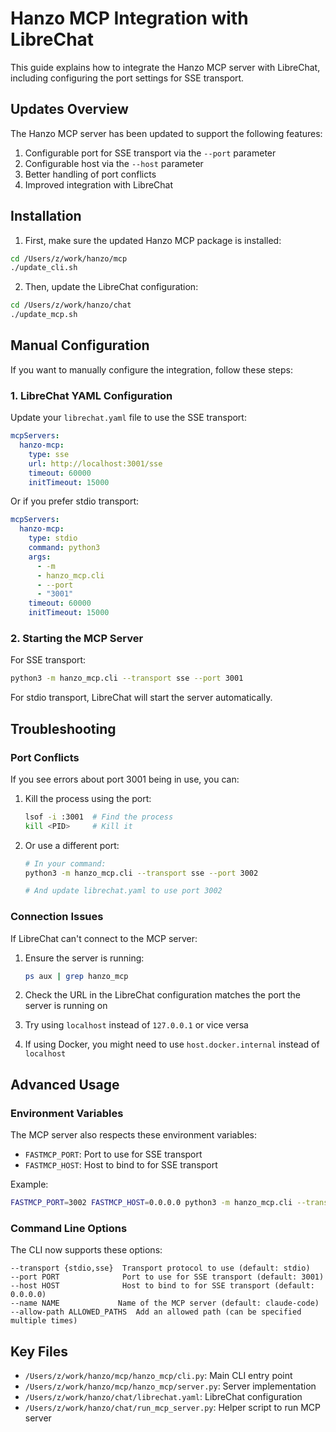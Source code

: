 # Hanzo MCP Integration with LibreChat

This guide explains how to integrate the Hanzo MCP server with LibreChat, including configuring the port settings for SSE transport.

## Updates Overview

The Hanzo MCP server has been updated to support the following features:

1. Configurable port for SSE transport via the `--port` parameter
2. Configurable host via the `--host` parameter
3. Better handling of port conflicts
4. Improved integration with LibreChat

## Installation

1. First, make sure the updated Hanzo MCP package is installed:

```bash
cd /Users/z/work/hanzo/mcp
./update_cli.sh
```

2. Then, update the LibreChat configuration:

```bash
cd /Users/z/work/hanzo/chat
./update_mcp.sh
```

## Manual Configuration

If you want to manually configure the integration, follow these steps:

### 1. LibreChat YAML Configuration

Update your `librechat.yaml` file to use the SSE transport:

```yaml
mcpServers:
  hanzo-mcp:
    type: sse
    url: http://localhost:3001/sse
    timeout: 60000
    initTimeout: 15000
```

Or if you prefer stdio transport:

```yaml
mcpServers:
  hanzo-mcp:
    type: stdio
    command: python3
    args:
      - -m
      - hanzo_mcp.cli
      - --port
      - "3001"
    timeout: 60000
    initTimeout: 15000
```

### 2. Starting the MCP Server

For SSE transport:

```bash
python3 -m hanzo_mcp.cli --transport sse --port 3001
```

For stdio transport, LibreChat will start the server automatically.

## Troubleshooting

### Port Conflicts

If you see errors about port 3001 being in use, you can:

1. Kill the process using the port:
   ```bash
   lsof -i :3001  # Find the process
   kill <PID>     # Kill it
   ```

2. Or use a different port:
   ```bash
   # In your command:
   python3 -m hanzo_mcp.cli --transport sse --port 3002
   
   # And update librechat.yaml to use port 3002
   ```

### Connection Issues

If LibreChat can't connect to the MCP server:

1. Ensure the server is running:
   ```bash
   ps aux | grep hanzo_mcp
   ```

2. Check the URL in the LibreChat configuration matches the port the server is running on

3. Try using `localhost` instead of `127.0.0.1` or vice versa

4. If using Docker, you might need to use `host.docker.internal` instead of `localhost`

## Advanced Usage

### Environment Variables

The MCP server also respects these environment variables:

- `FASTMCP_PORT`: Port to use for SSE transport
- `FASTMCP_HOST`: Host to bind to for SSE transport

Example:
```bash
FASTMCP_PORT=3002 FASTMCP_HOST=0.0.0.0 python3 -m hanzo_mcp.cli --transport sse
```

### Command Line Options

The CLI now supports these options:

```
--transport {stdio,sse}  Transport protocol to use (default: stdio)
--port PORT              Port to use for SSE transport (default: 3001)
--host HOST              Host to bind to for SSE transport (default: 0.0.0.0)
--name NAME             Name of the MCP server (default: claude-code)
--allow-path ALLOWED_PATHS  Add an allowed path (can be specified multiple times)
```

## Key Files

- `/Users/z/work/hanzo/mcp/hanzo_mcp/cli.py`: Main CLI entry point
- `/Users/z/work/hanzo/mcp/hanzo_mcp/server.py`: Server implementation
- `/Users/z/work/hanzo/chat/librechat.yaml`: LibreChat configuration
- `/Users/z/work/hanzo/chat/run_mcp_server.py`: Helper script to run MCP server
